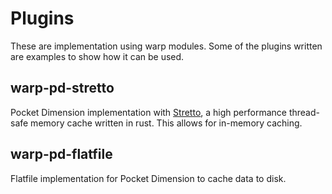 # Plugins

These are implementation using warp modules. Some of the plugins written are examples to show how it can be used. 

## warp-pd-stretto

Pocket Dimension implementation with [Stretto](https://github.com/al8n/stretto), a high performance thread-safe memory 
cache 
written in rust. This 
allows for in-memory caching.

## warp-pd-flatfile

Flatfile implementation for Pocket Dimension to cache data to disk. 